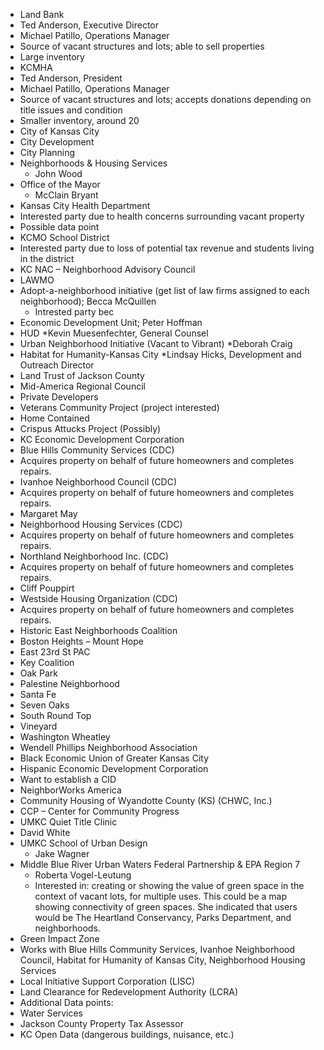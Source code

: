 *	Land Bank
  * Ted Anderson, Executive Director
  * Michael Patillo, Operations Manager
  * Source of vacant structures and lots; able to sell properties
  * Large inventory
*	KCMHA
  * Ted Anderson, President
  * Michael Patillo, Operations Manager
  * Source of vacant structures and lots; accepts donations depending on title issues and condition
  * Smaller inventory, around 20
*	City of Kansas City
  * City Development
  *	City Planning
  *	Neighborhoods & Housing Services
    * John Wood
  *	Office of the Mayor
    * McClain Bryant
*	Kansas City Health Department
  * Interested party due to health concerns surrounding vacant property
  * Possible data point
*	KCMO School District
  * Interested party due to loss of potential tax revenue and students living in the district 
*	KC NAC – Neighborhood Advisory Council
*	LAWMO 
  *	Adopt-a-neighborhood initiative (get list of law firms assigned to each neighborhood); Becca McQuillen
     * Intrested party bec
  * Economic Development Unit; Peter Hoffman
*	HUD
  *Kevin Muesenfechter, General Counsel
*	Urban Neighborhood Initiative (Vacant to Vibrant)
  *Deborah Craig
*	Habitat for Humanity-Kansas City
  *Lindsay Hicks, Development and Outreach Director
*	Land Trust of Jackson County
*	Mid-America Regional Council
*	Private Developers
  *	Veterans Community Project (project interested)
  *	Home Contained
  *	Crispus Attucks Project (Possibly)
*	KC Economic Development Corporation
*	Blue Hills Community Services (CDC)
  * Acquires property on behalf of future homeowners and completes repairs.
*	Ivanhoe Neighborhood Council (CDC)
  * Acquires property on behalf of future homeowners and completes repairs.
  * Margaret May
*	Neighborhood Housing Services (CDC)
  * Acquires property on behalf of future homeowners and completes repairs.
*	Northland Neighborhood Inc. (CDC)
  * Acquires property on behalf of future homeowners and completes repairs.
  * Cliff Pouppirt
*	Westside Housing Organization (CDC)
  * Acquires property on behalf of future homeowners and completes repairs.
*	Historic East Neighborhoods Coalition
  *	Boston Heights – Mount Hope
  *	East 23rd St PAC
  *	Key Coalition
  *	Oak Park
  *	Palestine Neighborhood
  *	Santa Fe
  *	Seven Oaks
  *	South Round Top
  *	Vineyard
  *	Washington Wheatley
  *	Wendell Phillips Neighborhood Association
*	Black Economic Union of Greater Kansas City
*	Hispanic Economic Development Corporation
  *	Want to establish a CID
*	NeighborWorks America
*	Community Housing of Wyandotte County (KS) (CHWC, Inc.)
*	CCP – Center for Community Progress
*	UMKC Quiet Title Clinic
  * David White
* UMKC School of Urban Design
  * Jake Wagner
* Middle Blue River Urban Waters Federal Partnership & EPA Region 7
  * Roberta Vogel-Leutung
  * Interested in: creating or showing the value of green space in the context of vacant lots, for multiple uses. This could be a map showing connectivity of green spaces. She indicated that users would be The Heartland Conservancy, Parks Department, and neighborhoods.
*	Green Impact Zone
  * Works with Blue Hills Community Services, Ivanhoe Neighborhood Council, Habitat for Humanity of Kansas City, Neighborhood Housing Services
*	Local Initiative Support Corporation (LISC)
*	Land Clearance for Redevelopment Authority (LCRA)
*	Additional Data points:
  *	Water Services
  *	Jackson County Property Tax Assessor
  *	KC Open Data (dangerous buildings, nuisance, etc.)
